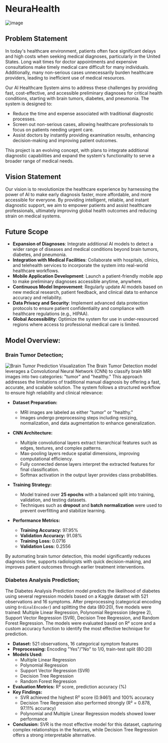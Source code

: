 # NeuraHealth 

![image](https://github.com/user-attachments/assets/298025f5-cd7c-44d8-99ff-23e44de9ea45)

## Problem Statement

In today's healthcare environment, patients often face significant delays and high costs when seeking medical diagnoses, particularly in the United States. Long wait times for doctor appointments and expensive consultations make timely medical care difficult for many individuals. Additionally, many non-serious cases unnecessarily burden healthcare providers, leading to inefficient use of medical resources.

Our AI Healthcare System aims to address these challenges by providing fast, cost-effective, and accessible preliminary diagnoses for critical health conditions, starting with brain tumors, diabetes, and pneumonia. The system is designed to:

- Reduce the time and expense associated with traditional diagnostic processes.
- Screen out non-serious cases, allowing healthcare professionals to focus on patients needing urgent care.
- Assist doctors by instantly providing examination results, enhancing decision-making and improving patient outcomes.

This project is an evolving concept, with plans to integrate additional diagnostic capabilities and expand the system's functionality to serve a broader range of medical needs.

## Vision Statement

Our vision is to revolutionize the healthcare experience by harnessing the power of AI to make early diagnosis faster, more affordable, and more accessible for everyone. By providing intelligent, reliable, and instant diagnostic support, we aim to empower patients and assist healthcare professionals, ultimately improving global health outcomes and reducing strain on medical systems.

## Future Scope

- **Expansion of Diagnoses**: Integrate additional AI models to detect a wider range of diseases and medical conditions beyond brain tumors, diabetes, and pneumonia.
- **Integration with Medical Facilities**: Collaborate with hospitals, clinics, and telehealth services to incorporate the system into real-world healthcare workflows.
- **Mobile Application Development**: Launch a patient-friendly mobile app to make preliminary diagnoses accessible anytime, anywhere.
- **Continuous Model Improvement**: Regularly update AI models based on new medical research, patient feedback, and clinical data to enhance accuracy and reliability.
- **Data Privacy and Security**: Implement advanced data protection protocols to ensure patient confidentiality and compliance with healthcare regulations (e.g., HIPAA).
- **Global Accessibility**: Optimize the system for use in under-resourced regions where access to professional medical care is limited.

## Model Overview:

### Brain Tumor Detection;
![Brain Tumor Prediction Visualization](https://private-user-images.githubusercontent.com/75565964/361142208-b3a41b08-7f53-4dfa-a161-78b60ac35b2a.jpg?raw=true)
The Brain Tumor Detection model leverages a Convolutional Neural Network (CNN) to classify brain MRI images into two categories: "tumor" and "healthy." This approach addresses the limitations of traditional manual diagnosis by offering a fast, accurate, and scalable solution. The system follows a structured workflow to ensure high reliability and clinical relevance:

- **Dataset Preparation:**
  - MRI images are labeled as either "tumor" or "healthy."
  - Images undergo preprocessing steps including resizing, normalization, and data augmentation to enhance generalization.

- **CNN Architecture:**
  - Multiple convolutional layers extract hierarchical features such as edges, textures, and complex patterns.
  - Max-pooling layers reduce spatial dimensions, improving computational efficiency.
  - Fully connected dense layers interpret the extracted features for final classification.
  - Softmax activation in the output layer provides class probabilities.

- **Training Strategy:**
  - Model trained over **25 epochs** with a balanced split into training, validation, and testing datasets.
  - Techniques such as **dropout** and **batch normalization** were used to prevent overfitting and stabilize learning.

- **Performance Metrics:**
  - **Training Accuracy:** 97.95%
  - **Validation Accuracy:** 91.08%
  - **Training Loss:** 0.0716
  - **Validation Loss:** 0.2556

By automating brain tumor detection, this model significantly reduces diagnosis time, supports radiologists with quick decision-making, and improves patient outcomes through earlier treatment interventions.

### Diabetes Analysis Prediction;

The Diabetes Analysis Prediction model predicts the likelihood of diabetes using several regression models based on a Kaggle dataset with 521 observations and 16 symptoms. After preprocessing (categorical encoding using `OrdinalEncoder`) and splitting the data (80:20), five models were trained: Multiple Linear Regression, Polynomial Regression (degree 2), Support Vector Regression (SVR), Decision Tree Regression, and Random Forest Regression. The models were evaluated based on R² score and a custom accuracy function to identify the most effective technique for prediction.

- **Dataset:** 521 observations, 16 categorical symptom features
- **Preprocessing:** Encoding "Yes"/"No" to 1/0, train-test split (80:20)
- **Models Used:** 
  - Multiple Linear Regression
  - Polynomial Regression
  - Support Vector Regression (SVR)
  - Decision Tree Regression
  - Random Forest Regression
- **Evaluation Metrics:** R² score, prediction accuracy (%)
- **Key Findings:** 
  - SVR achieved the highest R² score (0.9461) and 100% accuracy
  - Decision Tree Regression also performed strongly (R² = 0.878, 97.11% accuracy)
  - Polynomial and Multiple Linear Regression models showed lower performance
- **Conclusion:** SVR is the most effective model for this dataset, capturing complex relationships in the features, while Decision Tree Regression offers a strong interpretable alternative.
